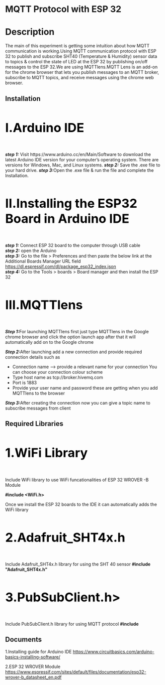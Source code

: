 
#  MQTT Protocol with ESP 32
 
# Description
The main of this experiment is getting some intuition about how MQTT communication is working.Using MQTT communication protocol with ESP 32 to publish and subscribe SHT40 (Temperature & Humidity) sensor data to topics & control the state of LED at the ESP 32 by publishing on/off messages to the ESP 32.We are using MQTTlens.MQTT Lens is an add-on for the chrome browser that lets you publish messages to an MQTT broker, subscribe to MQTT topics, and receive messages using the chrome web 
browser. 


## Installation 
 <h4 style="color:black;font-size:40px;"> <b> I.Arduino IDE</b>  </h4>
  <b><i>step 1:</i></b>          
  Visit https://www.arduino.cc/en/Main/Software  to download the latest Arduino IDE version for your computer’s operating system. There are versions for Windows, Mac, and Linux systems.  
  <b><i>step 2:</i></b> Save the .exe file to your hard drive.  
  <b><i>step 3:</i></b>Open the .exe file & run the file and complete the Installation.       

  <b><h4 style="color:black;font-size:40px;">II.Installing the ESP32 Board in Arduino IDE  </b>  </h4>
   <b><i>step 1:</i></b> Connect ESP 32 board to the computer through USB cable  
   <b><i>step 2:</i></b> open the Arduino  
   <b><i>step 3:</i></b> 	Go to the file >  Preferences and then paste the below link at the Additional Boards Manager URL field
          https://dl.espressif.com/dl/package_esp32_index.json  
   <b><i>step 4:</i></b>	Go to the Tools  >  boards  >  Board manager and then install the ESP 32  
   
   <h4 style="color:black;font-size:40px;"> <b> III.MQTTlens </b>  </h4>
   <b><i>Step 1:</i></b>For launching MQTTlens first just type MQTTlens in the Google chrome browser and click the option launch app after that it will      automatically add on to the Google chrome
   
   <b><i>Step 2:</i></b>After launching add a new connection and provide required connection details such as
   
   <ul style=“list-style-type:disc”>

   <li>Connection name --> provide a relevant name for your connection  You can choose your connection colour scheme </li>
   <li>Type host name as tcp://broker.hivemq.com </li>
   <li>Port is 1883</li>
   <li>Provide your user name and password these are getting when you add MQTTlens to the browser</li>
   </ul>
   <b><i>Step 3:</i></b>After creating the connection now you can give a topic name to subscribe messages 
   from client 
   

   
   
   
   
   
   
   
   
   
   
   
   
   
 
   



  
  


     


## Required Libraries 
<h4 style="color:black;font-size:40px;"> <b>1.WiFi Library</b>  </h4>

Include WiFi library to use WiFi funcationalities of ESP 32 WROVER -B Module

<b>#include <WiFi.h></b>

Once we install the ESP 32 boards to the IDE it can automatically adds the WiFi library
 
<h4 style="color:black;font-size:40px;"> <b> 2.Adafruit_SHT4x.h </b>  </h4>
 Include Adafruit_SHT4x.h library for using the SHT 40 sensor
 <b>#include "Adafruit_SHT4x.h"</b>
 <h4 style="color:black;font-size:40px;"> <b> 3.PubSubClient.h> </b>  </h4>
 Include PubSubClient.h library for using MQTT protocol
 <b>#include <PubSubClient.h></b>

 






## Documents
1.Installing guide for Arduino IDE
          https://www.circuitbasics.com/arduino-basics-installing-software/ 
          
2.ESP 32 WROVER Module
 https://www.espressif.com/sites/default/files/documentation/esp32-wrover-b_datasheet_en.pdf




